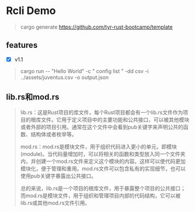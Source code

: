 # Rcli Demo
>
> cargo generate https://github.com/tyr-rust-bootcamp/template

## features
- [x] v1.1
> cargo run --  "Hello World" -c " config list " -dd csv -i ../assets/juventus.csv -o output.json
>
## lib.rs和mod.rs
>lib.rs：这是Rust项目的库文件，每个Rust项目都会有一个lib.rs文件作为项目的根库文件。它用于定义项目中的主要功能和公共接口，可以被其他模块或者外部的项目引用。通常在这个文件中会看到pub关键字来声明公共的函数、结构体或者枚举等。
>
>mod.rs：mod.rs是模块文件，用于组织代码进入更小的单元，即模块(module)。当代码量增加时，可以将相关的函数和类型放入同一个文件夹内，并创建一个mod.rs文件来定义这个模块的内容。这样可以使代码更加模块化，便于管理和重用。mod.rs文件可以包含私有的实现细节，也可以使用pub关键字暴露出公共接口。
>
>总的来说，lib.rs是一个项目的根库文件，用于暴露整个项目的公共接口；而mod.rs是模块文件，用于组织和管理项目内部的代码结构，它可以被lib.rs或其他mod.rs文件引用。